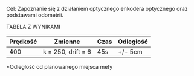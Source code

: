 Cel:
Zapoznanie się z działaniem optycznego enkodera optycznego oraz podstawami odometrii.

TABELA Z WYNIKAMI

Prędkość | Zmienne | Czas | Odległość |
--- | --- | --- | --- |
400 | k = 250, drift = 6 | 45s | +/- 5cm |

*Odległość od planowanego miejsca mety
